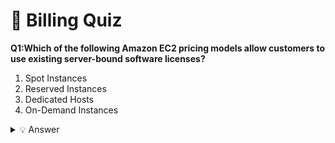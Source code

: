# 🧠 Billing Quiz

**Q1:Which of the following Amazon EC2 pricing models allow customers to use existing server-bound software licenses?**

1. Spot Instances
2. Reserved Instances
3. Dedicated Hosts
4. On-Demand Instances
<details>
<summary>💡 Answer</summary>

**Answer: Dedicated Hosts**  
</details>
